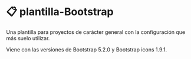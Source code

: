 # 📋 plantilla-Bootstrap

Una plantilla para proyectos de carácter general con la configuración que más suelo utilizar.

Viene con las versiones de Bootstrap 5.2.0 y Bootstrap icons 1.9.1.
